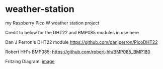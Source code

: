 # weather-station
my Raspberry Pico W weather station project

Credit to below for the DHT22 and BMP085 modules in use here

Dan J Perron's DHT22 module
https://github.com/danjperron/PicoDHT22

Robert HH's BMP085:
https://github.com/robert-hh/BMP085_BMP180

Fritzing Diagram:
[image](/images/WeatherStation_bb.png)